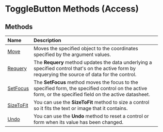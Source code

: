 
# ToggleButton Methods (Access)

## Methods



|**Name**|**Description**|
|:-----|:-----|
| [Move](98cdc2e0-63b7-ed59-0fca-3d4db5f1cf4b.md)|Moves the specified object to the coordinates specified by the argument values.|
| [Requery](117bca69-466d-028c-b943-3a5f8517b53a.md)|The  **Requery** method updates the data underlying a specified control that's on the active form by requerying the source of data for the control.|
| [SetFocus](232880c5-cc69-b614-f918-9d0353fdb58a.md)|The  **SetFocus** method moves the focus to the specified form, the specified control on the active form, or the specified field on the active datasheet.|
| [SizeToFit](3533c064-f559-4eb4-4cca-add03df5e693.md)|You can use the  **SizeToFit** method to size a control so it fits the text or image that it contains.|
| [Undo](95db5f79-af3d-9577-8d7e-6d2784a016f4.md)|You can use the  **Undo** method to reset a control or form when its value has been changed.|
